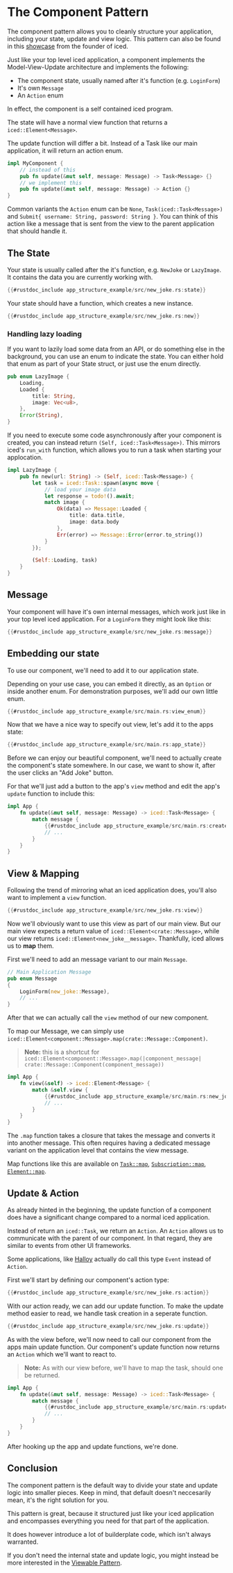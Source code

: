 
# The Component Pattern

The component pattern allows you to cleanly structure your application, including your state, update and view logic.
This pattern can also be found in this [showcase](https://github.com/hecrj/icebreaker) from the founder of iced.

Just like your top level iced application, a component implements the Model-View-Update architecture and implements the following:

- The component state, usually named after it's function (e.g. `LoginForm`)
- It's own `Message`
- An `Action` enum

In effect, the component is a self contained iced program.

The state will have a normal view function that returns a `iced::Element<Message>`.

The update function will differ a bit. Instead of a Task like our main application, it will return an action enum.

```rust
impl MyComponent {
    // instead of this
    pub fn update(&mut self, message: Message) -> Task<Message> {}
    // we implement this
    pub fn update(&mut self, message: Message) -> Action {}
}
```

Common variants the `Action` enum can be `None`, `Task(iced::Task<Message>)` and `Submit{ username: String, password: String }`. You can think of this action like a message that is sent from the view to the parent application that should handle it.

## The State

Your state is usually called after the it's function, e.g. `NewJoke` or `LazyImage`.
It contains the data you are currently working with.

```rust
{{#rustdoc_include app_structure_example/src/new_joke.rs:state}}
```

Your state should have a function, which creates a new instance.

```rust
{{#rustdoc_include app_structure_example/src/new_joke.rs:new}}
```

### Handling lazy loading

If you want to lazily load some data from an API, or do something else in the background, you can use an enum to indicate the state.
You can either hold that enum as part of your State struct, or just use the enum directly.

```rust
pub enum LazyImage {
    Loading,
    Loaded {
        title: String,
        image: Vec<u8>,
    },
    Error(String),
}
```

If you need to execute some code asynchronously after your component is created, you can instead return `(Self, iced::Task<Message>)`.
This mirrors iced's `run_with` function, which allows you to run a task when starting your applocation.

```rust
impl LazyImage {
    pub fn new(url: String) -> (Self, iced::Task<Message>) {
        let task = iced::Task::spawn(async move {
            // load your image data
            let response = todo!().await;
            match image {
                Ok(data) => Message::Loaded {
                    title: data.title,
                    image: data.body
                },
                Err(error) => Message::Error(error.to_string())
            }
        });

        (Self::Loading, task)
    }
}
```

## Message

Your component will have it's own internal messages, which work just like in your top level iced application.
For a `LoginForm` they might look like this:

```rust
{{#rustdoc_include app_structure_example/src/new_joke.rs:message}}
```

## Embedding our state

To use our component, we'll need to add it to our application state.

Depending on your use case, you can embed it directly, as an `Option` or inside another enum.
For demonstration purposes, we'll add our own little enum.

```rust
{{#rustdoc_include app_structure_example/src/main.rs:view_enum}}
```

Now that we have a nice way to specify out view, let's add it to the apps state:

```rust
{{#rustdoc_include app_structure_example/src/main.rs:app_state}}
```

Before we can enjoy our beautiful component, we'll need to actually create the component's state somewhere.
In our case, we want to show it, after the user clicks an "Add Joke" button.

For that we'll just add a button to the app's `view` method and edit the app's `update` function to include this:

```rust
impl App {
    fn update(&mut self, message: Message) -> iced::Task<Message> {
        match message {
            {{#rustdoc_include app_structure_example/src/main.rs:create_component}}
            // ...
        }
    }
}
```

## View & Mapping

Following the trend of mirroring what an iced application does, you'll also want to implement a `view` function.

```rust
{{#rustdoc_include app_structure_example/src/new_joke.rs:view}}
```

Now we'll obviously want to use this view as part of our main view.
But our main view expects a return value of `iced::Element<crate::Message>`, while our view returns `iced::Element<new_joke__message>`.
Thankfully, iced allows us to **map** them.

First we'll need to add an message variant to our main `Message`.

```rust
// Main Application Message
pub enum Message
{
    LoginForm(new_joke::Message),
    // ...
}
```

After that we can actually call the `view` method of our new component.

To map our Message, we can simply use `iced::Element<component::Message>.map(crate::Message::Component)`.
> **Note:** this is a shortcut for `iced::Element<component::Message>.map(|component_message| crate::Message::Component(component_message))`


```rust
impl App {
    fn view(&self) -> iced::Element<Message> {
        match &self.view {
            {{#rustdoc_include app_structure_example/src/main.rs:new_joke_view}}
            // ...
        }
    }
}
```

The `.map` function takes a closure that takes the message and converts it into another message.
This often requires having a dedicated message variant on the application level that contains the view message.

Map functions like this are available on [`Task::map`](https://docs.iced.rs/iced/struct.Task.html#method.map), [`Subscription::map`](https://docs.iced.rs/iced/struct.Subscription.html#method.map), [`Element::map`](https://docs.iced.rs/iced/type.Element.html#method.map).

## Update & Action

As already hinted in the beginning, the update function of a component does have a significant change compared to a normal iced application.

Instead of return an `iced::Task`, we return an `Action`.
An `Action` allows us to communicate with the parent of our component. In that regard, they are similar to events from other UI frameworks.

Some applications, like [Halloy](https://github.com/squidowl/halloy) actually do call this type `Event` instead of `Action`.

First we'll start by defining our component's action type:

```rust
{{#rustdoc_include app_structure_example/src/new_joke.rs:action}}
```

With our action ready, we can add our update function. To make the update method easier to read, we handle task creation in a seperate function.

```rust
{{#rustdoc_include app_structure_example/src/new_joke.rs:update}}
```

As with the view before, we'll now need to call our component from the apps main update function.
Our component's update function now returns an `Action` which we'll want to react to.

> **Note:** As with our view before, we'll have to map the task, should one be returned.

```rust
impl App {
    fn update(&mut self, message: Message) -> iced::Task<Message> {
        match message {
            {{#rustdoc_include app_structure_example/src/main.rs:update_component}}
            // ...
        }
    }
}
```

After hooking up the app and update functions, we're done.

## Conclusion

The component pattern is the default way to divide your state and update logic into smaller pieces.
Keep in mind, that default doesn't neccesarily mean, it's the right solution for you.

This pattern is great, because it structured just like your iced application
and encompasses everything you need for that part of the application.

It does however introduce a lot of builderplate code, which isn't always warranted.

If you don't need the internal state and update logic, you might instead be more interested
in the [Viewable Pattern](./viewable.md).
